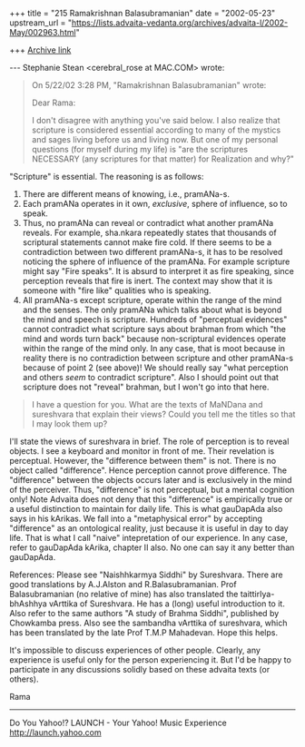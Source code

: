 +++
title = "215 Ramakrishnan Balasubramanian"
date = "2002-05-23"
upstream_url = "https://lists.advaita-vedanta.org/archives/advaita-l/2002-May/002963.html"

+++
[Archive link](https://lists.advaita-vedanta.org/archives/advaita-l/2002-May/002963.html)

--- Stephanie Stean <cerebral_rose at MAC.COM> wrote:
> On 5/22/02 3:28 PM, "Ramakrishnan Balasubramanian"
> <balasr at YAHOO.COM> wrote:
>
> Dear Rama:
>
> I don't disagree with anything you've said below.  I
> also realize that
> scripture is considered essential according to many
> of the mystics and sages
> living before us and living now.  But one of my
> personal questions (for
> myself during my life) is "are the scriptures
> NECESSARY (any scriptures for
> that matter) for Realization and why?"

"Scripture" is essential. The reasoning is as follows:

1. There are different means of knowing, i.e.,
pramANa-s.
2. Each pramANa operates in it own, *exclusive*,
sphere of influence, so to speak.
3. Thus, no pramANa can reveal or contradict what
another pramANa reveals. For example, sha.nkara
repeatedly states that thousands of scriptural
statements cannot make fire cold. If there seems to be
a contradiction between two different pramANa-s, it
has to be resolved noticing the sphere of influence of
the pramANa. For example scripture might say "Fire
speaks". It is absurd to interpret it as fire
speaking, since perception reveals that fire is inert.
The context may show that it is someone with "fire
like" qualities who is speaking.
4. All pramANa-s except scripture, operate within the
range of the mind and the senses. The only pramANa
which talks about what is beyond the mind and speech
is scripture. Hundreds of "perceptual evidences"
cannot contradict what scripture says about brahman
from which "the mind and words turn back" because
non-scriptural evidences operate within the range of
the mind only. In any case, that is moot because in
reality there is no contradiction between scripture
and other pramANa-s because of point 2 (see above)! We
should really say "what perception and others *seem*
to contradict scripture". Also I should point out that
scripture does not "reveal" brahman, but I won't go
into that here.

> I have a question for you.  What are the texts of
> MaNDana and sureshvara
> that explain their views?  Could you tell me the
> titles so that I may look
> them up?

I'll state the views of sureshvara in brief. The role
of perception is to reveal objects. I see a keyboard
and monitor in front of me. Their revelation is
perceptual. However, the "difference between them" is
not. There is no object called "difference". Hence
perception cannot prove difference. The "difference"
between the objects occurs later and is exclusively in
the mind of the perceiver. Thus, "difference" is not
perceptual, but a mental cognition only! Note Advaita
does not deny that this "difference" is empirically
true or a useful distinction to maintain for daily
life. This is what gauDapAda also says in his kArikas.
We fall into a "metaphysical error" by accepting
"difference" as an ontological reality, just because
it is useful in day to day life. That is what I call
"naive" intepretation of our experience. In any case,
refer to gauDapAda kArika, chapter II also. No one can
say it any better than gauDapAda.

References: Please see "Naishhkarmya Siddhi" by
Sureshvara. There are good translations by A.J.Alston
and R.Balasubramanian. Prof Balasubramanian (no
relative of mine) has also translated the
taittirIya-bhAshhya vArttika of Sureshvara. He has a
(long) useful introduction to it. Also refer to the
same authors "A study of Brahma Siddhi", published by
Chowkamba press. Also see the sambandha vArttika of
sureshvara, which has been translated by the late Prof
T.M.P Mahadevan. Hope this helps.

It's impossible to discuss experiences of other
people. Clearly, any experience is useful only for the
person experiencing it. But I'd be happy to
participate in any discussions solidly based on these
advaita texts (or others).

Rama

__________________________________________________
Do You Yahoo!?
LAUNCH - Your Yahoo! Music Experience
http://launch.yahoo.com

